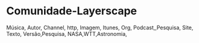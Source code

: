# Comunidade-Layerscape
 Música, Autor, Channel, http, Imagem, Itunes, Org, Podcast,,Pesquisa, Site, Texto, Versão,Pesquisa, NASA,WTT,Astronomia,
